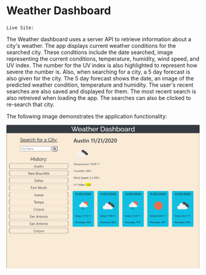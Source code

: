 # Weather Dashboard
```
Live Site: 
```

The Weather dashboard uses a server API to retrieve information about a city's weather. The app displays current weather conditions for the searched city. These conditions include the date searched, image representing the current conditions, temperature, humidity, wind speed, and UV index. The number for the UV index is also highlighted to represent how severe the number is. Also, when searching for a city, a 5 day forecast is also given for the city. The 5 day forecast shows the date, an image of the predicted weather condition, temperature and humidity. The user's recent searches are also saved and displayed for them. The most recent search is also retreived when loading the app. The searches can also be clicked to re-search that city.

The following image demonstrates the application functionality:

![weather dashboard demo](./preview.png)

